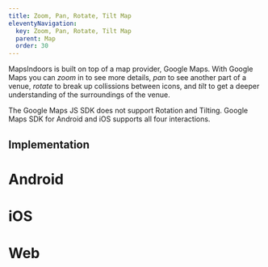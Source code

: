 ```yaml
---
title: Zoom, Pan, Rotate, Tilt Map
eleventyNavigation:
  key: Zoom, Pan, Rotate, Tilt Map
  parent: Map
  order: 30
---
```


MapsIndoors is built on top of a map provider, Google Maps. With Google Maps you can _zoom_ in to see more details, _pan_ to see another part of a venue, _rotate_ to break up collissions between icons, and _tilt_ to get a deeper understanding of the surroundings of the venue.

The Google Maps JS SDK does not support Rotation and Tilting. Google Maps SDK for Android and iOS supports all four interactions.

## Implementation

<mi-tabs>
    <mi-tab label="Android" tab-for="android"></mi-tab>
    <mi-tab label="iOS" tab-for="ios"></mi-tab>
    <mi-tab label="Web" tab-for="web"></mi-tab>
    <mi-tab-panel id="android">
        <h1>Android</h1>
    </mi-tab-panel>
    <mi-tab-panel id="ios">
        <h1>iOS</h1>
    </mi-tab-panel>
    <mi-tab-panel id="web">
        <h1>Web</h1>
    </mi-tab-panel>
</mi-tabs>

